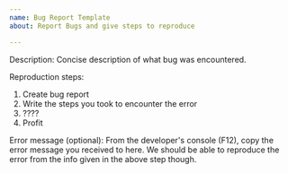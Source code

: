 ```yaml
---
name: Bug Report Template
about: Report Bugs and give steps to reproduce

---
```


Description:
Concise description of what bug was encountered.

Reproduction steps:
1. Create bug report
2. Write the steps you took to encounter the error
3. ????
4. Profit

Error message (optional):
From the developer's console (F12), copy the error message you received to here.  We should be able to reproduce the error from the info given in the above step though.
